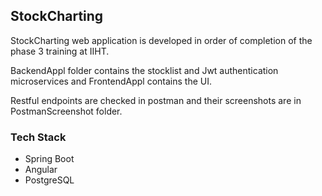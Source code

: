 ## StockCharting
StockCharting web application is developed in order of completion of the phase 3 training at IIHT.

BackendAppl folder contains the stocklist and Jwt authentication microservices and FrontendAppl contains the UI.

Restful endpoints are checked in postman and their screenshots are in PostmanScreenshot folder.

### Tech Stack
- Spring Boot
- Angular
- PostgreSQL
